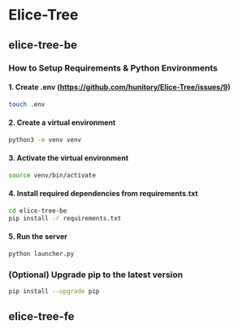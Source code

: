 # Elice-Tree

## elice-tree-be

### How to Setup Requirements & Python Environments

#### 1. Create .env (https://github.com/hunitory/Elice-Tree/issues/9)
```sh
touch .env
```

#### 2. Create a virtual environment
```sh
python3 -m venv venv
```

#### 3. Activate the virtual environment
```sh
source venv/bin/activate
```

#### 4. Install required dependencies from requirements.txt
```sh
cd elice-tree-be
pip install -r requirements.txt
```

#### 5. Run the server
```sh
python launcher.py
```

### (Optional) Upgrade pip to the latest version
```sh
pip install --upgrade pip
```

## elice-tree-fe